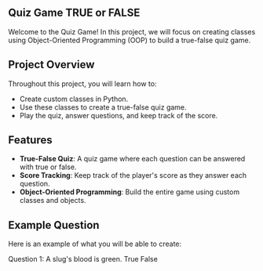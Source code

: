 ## Quiz Game TRUE or FALSE

Welcome to the Quiz Game! In this project, we will focus on creating classes using Object-Oriented Programming (OOP) to build a true-false quiz game.

## Project Overview

Throughout this project, you will learn how to:
- Create custom classes in Python.
- Use these classes to create a true-false quiz game.
- Play the quiz, answer questions, and keep track of the score.

## Features

- **True-False Quiz**: A quiz game where each question can be answered with true or false.
- **Score Tracking**: Keep track of the player's score as they answer each question.
- **Object-Oriented Programming**: Build the entire game using custom classes and objects.

## Example Question

Here is an example of what you will be able to create:

Question 1: A slug's blood is green.
True
False




